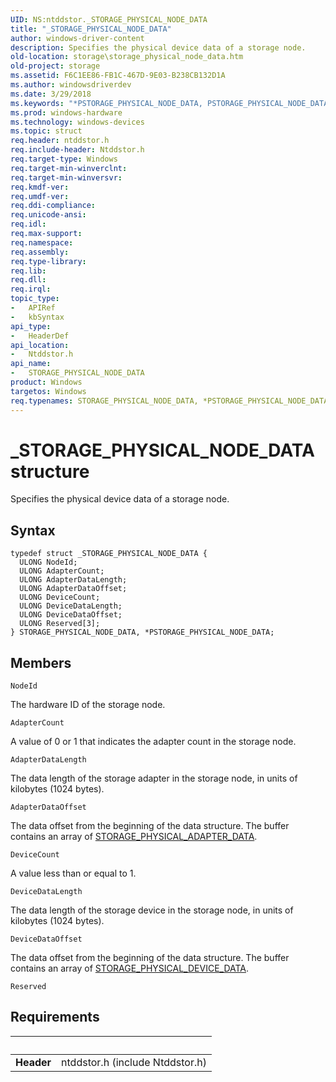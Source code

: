 ```yaml
---
UID: NS:ntddstor._STORAGE_PHYSICAL_NODE_DATA
title: "_STORAGE_PHYSICAL_NODE_DATA"
author: windows-driver-content
description: Specifies the physical device data of a storage node.
old-location: storage\storage_physical_node_data.htm
old-project: storage
ms.assetid: F6C1EE86-FB1C-467D-9E03-B238CB132D1A
ms.author: windowsdriverdev
ms.date: 3/29/2018
ms.keywords: "*PSTORAGE_PHYSICAL_NODE_DATA, PSTORAGE_PHYSICAL_NODE_DATA, PSTORAGE_PHYSICAL_NODE_DATA structure pointer [Storage Devices], STORAGE_PHYSICAL_NODE_DATA, STORAGE_PHYSICAL_NODE_DATA structure [Storage Devices], _STORAGE_PHYSICAL_NODE_DATA, ntddstor/PSTORAGE_PHYSICAL_NODE_DATA, ntddstor/STORAGE_PHYSICAL_NODE_DATA, storage.storage_physical_node_data"
ms.prod: windows-hardware
ms.technology: windows-devices
ms.topic: struct
req.header: ntddstor.h
req.include-header: Ntddstor.h
req.target-type: Windows
req.target-min-winverclnt: 
req.target-min-winversvr: 
req.kmdf-ver: 
req.umdf-ver: 
req.ddi-compliance: 
req.unicode-ansi: 
req.idl: 
req.max-support: 
req.namespace: 
req.assembly: 
req.type-library: 
req.lib: 
req.dll: 
req.irql: 
topic_type:
-	APIRef
-	kbSyntax
api_type:
-	HeaderDef
api_location:
-	Ntddstor.h
api_name:
-	STORAGE_PHYSICAL_NODE_DATA
product: Windows
targetos: Windows
req.typenames: STORAGE_PHYSICAL_NODE_DATA, *PSTORAGE_PHYSICAL_NODE_DATA
---
```


# _STORAGE_PHYSICAL_NODE_DATA structure
Specifies the physical device data of a storage node.

## Syntax
```
typedef struct _STORAGE_PHYSICAL_NODE_DATA {
  ULONG NodeId;
  ULONG AdapterCount;
  ULONG AdapterDataLength;
  ULONG AdapterDataOffset;
  ULONG DeviceCount;
  ULONG DeviceDataLength;
  ULONG DeviceDataOffset;
  ULONG Reserved[3];
} STORAGE_PHYSICAL_NODE_DATA, *PSTORAGE_PHYSICAL_NODE_DATA;
```

## Members


`NodeId`

The hardware ID of the storage node.

`AdapterCount`

A value of 0 or 1 that indicates the adapter count in the storage node.

`AdapterDataLength`

The data length of the storage adapter in the storage node,  in units of kilobytes (1024 bytes).

`AdapterDataOffset`

The data offset from the beginning of the data structure. The buffer contains an array of <a href="https://msdn.microsoft.com/library/windows/hardware/mt653959">STORAGE_PHYSICAL_ADAPTER_DATA</a>.

`DeviceCount`

A value less than or equal to 1.

`DeviceDataLength`

The data length of the storage device in the storage node,  in units of kilobytes (1024 bytes).

`DeviceDataOffset`

The data offset from the beginning of the data structure. The buffer contains an array of <a href="https://msdn.microsoft.com/library/windows/hardware/mt653960">STORAGE_PHYSICAL_DEVICE_DATA</a>.

`Reserved`




## Requirements
| &nbsp; | &nbsp; |
| ---- |:---- |
| **Header** | ntddstor.h (include Ntddstor.h) |